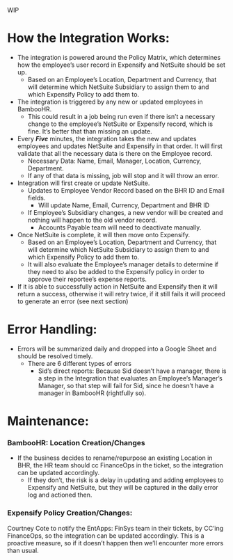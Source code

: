 WIP

# How the Integration Works:

- The integration is powered around the Policy Matrix, which determines how the employee’s user record in Expensify and NetSuite should be set up.
   - Based on an Employee’s Location, Department and Currency, that will determine which NetSuite Subsidiary to assign them to and which Expensify Policy to add them to.
- The integration is triggered by any new or updated employees in BambooHR.
   - This could result in a job being run even if there isn’t a necessary change to the employee’s NetSuite or Expensify record, which is fine. It’s better that than missing an update.
- Every _**Five**_ minutes, the integration takes the new and updates employees and updates NetSuite and Expensify in that order.
It will first validate that all the necessary data is there on the Employee record.
   - Necessary Data: Name, Email, Manager, Location, Currency, Department.
   - If any of that data is missing, job will stop and it will throw an error.
- Integration will first create or update NetSuite.
   - Updates to Employee Vendor Record based on the BHR ID and Email fields.
       - Will update Name, Email, Currency, Department and BHR ID
   - If Employee’s Subsidiary changes, a new vendor will be created and nothing will happen to the old vendor record.
      - Accounts Payable team will need to deactivate manually.
- Once NetSuite is complete, it will then move onto Expensify.
   - Based on an Employee’s Location, Department and Currency, that will determine which NetSuite Subsidiary to assign them to and which Expensify Policy to add them to.
    - It will also evaluate the Employee’s manager details to determine if they need to also be added to the Expensify policy in order to approve their reportee’s expense reports.
- If it is able to successfully action in NetSuite and Expensify then it will return a success, otherwise it will retry twice, if it still fails it will proceed to generate an error (see next section)

# Error Handling:
- Errors will be summarized daily and dropped into a Google Sheet and should be resolved timely.
   - There are 6 different types of errors
      - Sid’s direct reports: Because Sid doesn’t have a manager, there is a step in the Integration that evaluates an Employee’s Manager’s Manager, so that step will fail for Sid, since he doesn’t have a manager in BambooHR (rightfully so).


# Maintenance:

### **BambooHR: Location Creation/Changes**
   - If the business decides to rename/repurpose an existing Location in BHR, the HR team should cc FinanceOps in the ticket, so the integration can be updated accordingly.
      - If they don’t, the risk is a delay in updating and adding employees to Expensify and NetSuite, but they will be captured in the daily error log and actioned then.

### **Expensify Policy Creation/Changes:**
 Courtney Cote to notify the EntApps: FinSys team in their tickets, by CC’ing FinanceOps, so the integration can be updated accordingly. This is a proactive measure, so if it doesn’t happen then we’ll encounter more errors than usual.
